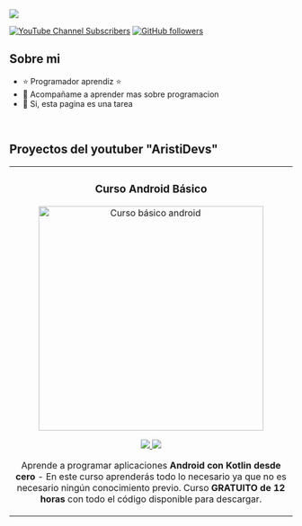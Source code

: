 <div align="center">

</div>
<img src="Capibara World.png">

[![YouTube Channel Subscribers](https://img.shields.io/youtube/channel/subscribers/UCAQwPgQXEnyEzjHpPEtdLYA?style=social)](https://youtube.com/aristidevs?sub_confirmation=1)
[![GitHub followers](https://img.shields.io/github/followers/MoiiNnz?style=social)](https://github.com/MoiiNnz)

## Sobre mi

- ⭐ Programador aprendiz ⭐ 
- 🙋 Acompañame a aprender mas sobre programacion
- 📓 Si, esta pagina es una tarea 
<br>

## Proyectos del youtuber "AristiDevs"
<table>
<tr>
<td width="50%">
<h3 align="center">Curso Android Básico</h3>
<div align="center">
<a href="https://github.com/ArisGuimera/Android-Expert" target="_blank"><img src="https://i.imgur.com/Jji0CIE.jpg" width="400" alt="Curso básico android"></a>
<p>
<a href="https://github.com/ArisGuimera/Android-Expert" target="_blank">
<img src="https://img.shields.io/badge/CÓDIGO-ff9?style=for-the-badge&logo=github&logoColor=black">
</a>
<a href="https://youtu.be/vJapzH_46a8" target="_blank">
<img src="https://img.shields.io/badge/-Youtube-green?style=for-the-badge&color=fbfc40">
</a>
</p>
<p>Aprende a programar aplicaciones <strong>Android con Kotlin desde cero</strong> - En este curso aprenderás todo lo necesario ya que no es necesario ningún conocimiento previo. Curso <strong>GRATUITO de 12 horas</strong> con todo el código disponible para descargar.</p>
</div>
                                                                                      
</td>